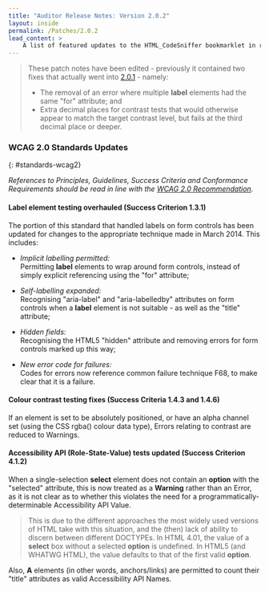 ```yaml
---
title: "Auditor Release Notes: Version 2.0.2"
layout: inside
permalink: /Patches/2.0.2
lead_content: >
    A list of featured updates to the HTML_CodeSniffer bookmarklet in release version 2.0.2, released on 12th November 2014. This list is focused for users of the bookmarklet, and focuses on changes to tests and the auditor interface. A full list of updates can also be found in the project's technical <a href="https://github.com/squizlabs/HTML_CodeSniffer/blob/gh-pages/CHANGELOG.markdown">bookmarklet changelog</a>.
---
```


> These patch notes have been edited - previously it contained two fixes that actually went into [2.0.1](./2.0.1) - namely:
>
>   * The removal of an error where multiple **label** elements had the same "for" attribute; and
>   * Extra decimal places for contrast tests that would otherwise appear to match the target contrast level, but fails at the third decimal place or deeper.

### WCAG 2.0 Standards Updates
{: #standards-wcag2}

_References to Principles, Guidelines, Success Criteria and Conformance Requirements should be read in line with the [WCAG 2.0 Recommendation][WCAG20]._

#### Label element testing overhauled (Success Criterion 1.3.1)

The portion of this standard that handled labels on form controls has been updated for changes to the appropriate technique made in March 2014. This includes:

* *Implicit labelling permitted:*  
  Permitting **label** elements to wrap around form controls, instead of simply explicit referencing using the "for" attribute;

* *Self-labelling expanded:*  
  Recognising "aria-label" and "aria-labelledby" attributes on form controls when a **label** element is not suitable - as well as the "title" attribute;

* *Hidden fields:*  
  Recognising the HTML5 "hidden" attribute and removing errors for form controls marked up this way;

* *New error code for failures:*  
  Codes for errors now reference common failure technique F68, to make clear that it is a failure.

#### Colour contrast testing fixes (Success Criteria 1.4.3 and 1.4.6)

If an element is set to be absolutely positioned, or have an alpha channel set (using the CSS rgba() colour data type), Errors relating to contrast are reduced to Warnings.

#### Accessibility API (Role-State-Value) tests updated (Success Criterion 4.1.2)

When a single-selection **select** element does not contain an **option** with the "selected" attribute, this is now treated as a **Warning** rather than an Error,
as it is not clear as to whether this violates the need for a programmatically-determinable Accessibility API Value.

> This is due to the different approaches the most widely used versions of HTML take with this situation, and the (then) lack of ability to discern between different DOCTYPEs.
> In HTML 4.01, the value of a **select** box without a selected **option** is undefined. In HTML5 (and WHATWG HTML), the value defaults to that of the first valid **option**.

Also, **A** elements (in other words, anchors/links) are permitted to count their "title" attributes as valid Accessibility API Names.

[WCAG20]: http://www.w3.org/TR/WCAG20
